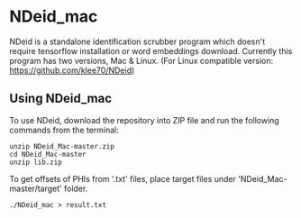# NDeid_mac

NDeid is a standalone identification scrubber program which doesn't require tensorflow installation or word embeddings download. Currently this program has two versions, Mac & Linux.
(For Linux compatible version: https://github.com/klee70/NDeid)


## Using NDeid_mac

To use NDeid, download the repository into ZIP file and run the following commands from the terminal: 
```
unzip NDeid_Mac-master.zip
cd NDeid_Mac-master
unzip lib.zip
```

To get offsets of PHIs from '.txt' files, place target files under 'NDeid_Mac-master/target' folder.

```
./NDeid_mac > result.txt
```
